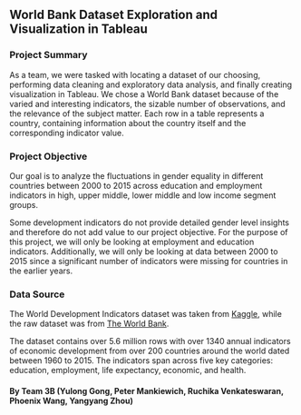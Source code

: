 ## World Bank Dataset Exploration and Visualization in Tableau

### Project Summary
As a team, we were tasked with locating a dataset of our choosing, performing data cleaning and exploratory data analysis, and finally creating visualization in Tableau. We chose a World Bank dataset because of the varied and interesting indicators, the sizable number of observations, and the relevance of the subject matter. Each row in a table represents a country, containing information about the country itself and the corresponding indicator value.

### Project Objective
Our goal is to analyze the fluctuations in gender equality in different countries between 2000 to 2015 across education and employment indicators in high, upper middle, lower middle and low income segment groups. 

Some development indicators do not provide detailed gender level insights and therefore do not add value to our project objective. For the purpose of this project, we will only be looking at employment and education indicators. Additionally, we will only be looking at data between 2000 to 2015 since a significant number of indicators were missing for countries in the earlier years.

### Data Source
The World Development Indicators dataset was taken from [Kaggle](https://www.kaggle.com/worldbank/world-development-indicators), while the raw dataset was from [The World Bank](https://datacatalog.worldbank.org/dataset/world-development-indicators).

The dataset contains over 5.6 million rows with over 1340 annual indicators of economic development from over 200 countries around the world dated between 1960 to 2015. The indicators span across five key categories: education, employment, life expectancy, economic, and health.

#### By Team 3B (Yulong Gong, Peter Mankiewich, Ruchika Venkateswaran, Phoenix Wang, Yangyang Zhou)
